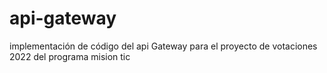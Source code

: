 # api-gateway
implementación de código del api Gateway para el proyecto de votaciones 2022 del programa mision tic
